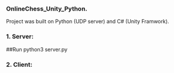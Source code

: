 ### OnlineChess_Unity_Python. 
Project was built on Python (UDP server) and C# (Unity Framwork). 
### 1. Server:
##Run
  python3 server.py
### 2. Client:
